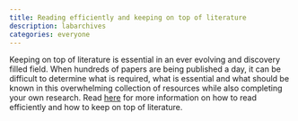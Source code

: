 ```yaml
---
title: Reading efficiently and keeping on top of literature 
description: labarchives
categories: everyone
---
```


Keeping on top of literature is essential in an ever evolving and discovery filled field. When hundreds of papers are being published a day, it can be difficult to determine what is required, what is essential and what should be known in this overwhelming collection of resources while also completing your own research. Read [here](https://journals.plos.org/ploscompbiol/article?id=10.1371/journal.pcbi.1006467) for more information on how to read efficiently and how to keep on top of literature.

